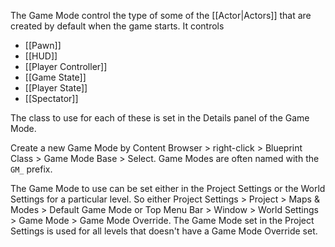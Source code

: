 The Game Mode control the type of some of the [[Actor|Actors]] that are created by default when the game starts.
It controls
- [[Pawn]]
- [[HUD]]
- [[Player Controller]]
- [[Game State]]
- [[Player State]]
- [[Spectator]]

The class to use for each of these is set in the Details panel of the Game Mode.

Create a new Game Mode by Content Browser > right-click > Blueprint Class > Game Mode Base > Select.
Game Modes are often named with the `GM_` prefix.

The Game Mode to use can be set either in the Project Settings or the World Settings for a particular level.
So either
Project Settings > Project > Maps & Modes > Default Game Mode
or
Top Menu Bar > Window > World Settings > Game Mode > Game Mode Override.
The Game Mode set in the Project Settings is used for all levels that doesn't have a Game Mode Override set.
